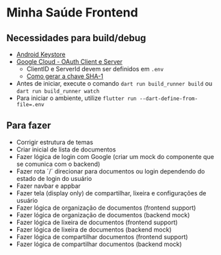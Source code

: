 # Minha Saúde Frontend

## Necessidades para build/debug

-   [Android Keystore](https://docs.flutter.dev/deployment/android#sign-the-app)
-   [Google Cloud - OAuth Client e Server](https://developer.android.com/identity/sign-in/credential-manager-siwg#set-google)
    -   ClientID e ServerId devem ser definidos em `.env`
    -   [Como gerar a chave SHA-1](https://stackoverflow.com/questions/51845559/generate-sha-1-for-flutter-react-native-android-native-app)
-   Antes de iniciar, execute o comando `dart run build_runner build` ou `dart run build_runner watch`
-   Para iniciar o ambiente, utilize `flutter run --dart-define-from-file=.env`

## Para fazer

-   Corrigir estrutura de temas
-   Criar inicial de lista de documentos
-   Fazer lógica de login com Google (criar um mock do componente que se comunica com o backend)
-   Fazer rota ´/´ direcionar para documentos ou login dependendo do estado de login do usuário
-   Fazer navbar e appbar
-   Fazer tela (display only) de compartilhar, lixeira e configurações de usuário
-   Fazer lógica de organização de documentos (frontend support)
-   Fazer lógica de organização de documentos (backend mock)
-   Fazer lógica de lixeira de documentos (frontend support)
-   Fazer lógica de lixeira de documentos (backend mock)
-   Fazer lógica de compartilhar documentos (frontend support)
-   Fazer lógica de compartilhar documentos (backend mock)
